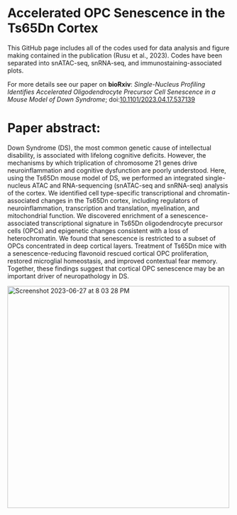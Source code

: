 # Accelerated OPC Senescence in the Ts65Dn Cortex
This GitHub page includes all of the codes used for data analysis and figure making contained in the publication (Rusu et al., 2023).
Codes have been separated into snATAC-seq, snRNA-seq, and immunostaining-associated plots.

For more details see our paper on **bioRxiv**:
*Single-Nucleus Profiling Identifies Accelerated Oligodendrocyte Precursor Cell Senescence in a Mouse Model of Down Syndrome*; doi:[10.1101/2023.04.17.537139](https://www.biorxiv.org/content/10.1101/2023.04.17.537139v1)

# Paper abstract:
Down Syndrome (DS), the most common genetic cause of intellectual disability, is associated with lifelong cognitive deficits. However, the mechanisms by which triplication of chromosome 21 genes drive neuroinflammation and cognitive dysfunction are poorly understood. Here, using the Ts65Dn mouse model of DS, we performed an integrated single-nucleus ATAC and RNA-sequencing (snATAC-seq and snRNA-seq) analysis of the cortex. We identified cell type-specific transcriptional and chromatin-associated changes in the Ts65Dn cortex, including regulators of neuroinflammation, transcription and translation, myelination, and mitochondrial function. We discovered enrichment of a senescence-associated transcriptional signature in Ts65Dn oligodendrocyte precursor cells (OPCs) and epigenetic changes consistent with a loss of heterochromatin. We found that senescence is restricted to a subset of OPCs concentrated in deep cortical layers. Treatment of Ts65Dn mice with a senescence-reducing flavonoid rescued cortical OPC proliferation, restored microglial homeostasis, and improved contextual fear memory. Together, these findings suggest that cortical OPC senescence may be an important driver of neuropathology in DS.


<img width="500" alt="Screenshot 2023-06-27 at 8 03 28 PM" src="https://github.com/bianca-rusu/Accelerated-OPC-Senescence-in-the-Ts65Dn-Cortex/assets/137923312/187eccb1-9b74-4738-99bb-bdec418c5e0b">
